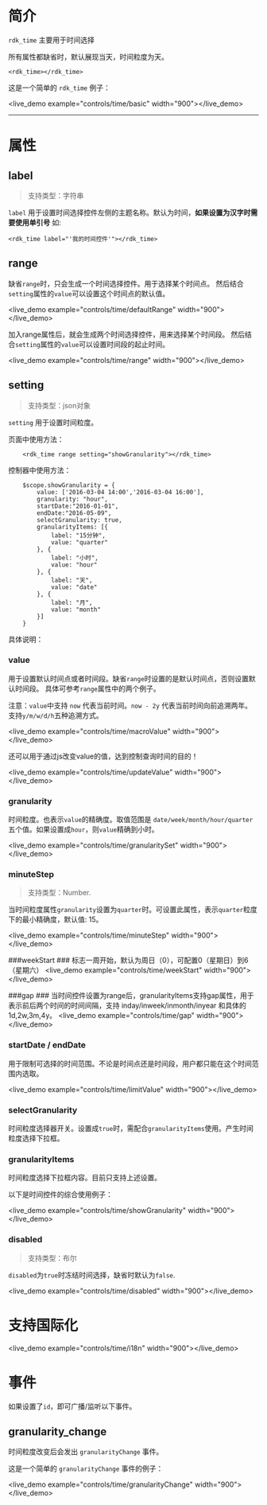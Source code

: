 
# 简介 #

`rdk_time` 主要用于时间选择

所有属性都缺省时，默认展现当天，时间粒度为天。

	<rdk_time></rdk_time>

这是一个简单的 `rdk_time` 例子：

<live_demo example="controls/time/basic" width="900"></live_demo>

---
# 属性 #

## label <binding></binding> ##
> 支持类型：字符串

`label` 用于设置时间选择控件左侧的主题名称。默认为时间，**如果设置为汉字时需要使用单引号**
 如:

	<rdk_time label="'我的时间控件'"></rdk_time>


## range ##

缺省`range`时，只会生成一个时间选择控件。用于选择某个时间点。
然后结合`setting`属性的`value`可以设置这个时间点的默认值。

<live_demo example="controls/time/defaultRange" width="900"></live_demo>

加入range属性后，就会生成两个时间选择控件，用来选择某个时间段。
然后结合`setting`属性的`value`可以设置时间段的起止时间。

<live_demo example="controls/time/range" width="900"></live_demo>

## setting ##
> 支持类型：json对象

`setting` 用于设置时间粒度。

页面中使用方法：

		<rdk_time range setting="showGranularity"></rdk_time>

控制器中使用方法：

	    $scope.showGranularity = {
	        value: ['2016-03-04 14:00','2016-03-04 16:00'],
			granularity: "hour",
			startDate:"2016-01-01",
	        endDate:"2016-05-09",
	        selectGranularity: true,
	        granularityItems: [{
	            label: "15分钟",
	            value: "quarter"
	        }, {
	            label: "小时",
	            value: "hour"
	        }, {
	            label: "天",
	            value: "date"
	        }, {
	            label: "月",
	            value: "month"
	        }]
	    }

具体说明：

### value ###
  
用于设置默认时间点或者时间段。缺省`range`时设置的是默认时间点，否则设置默认时间段。
具体可参考`range`属性中的两个例子。

注意：`value`中支持 `now` 代表当前时间。`now - 2y` 代表当前时间向前追溯两年。支持`y/m/w/d/h`五种追溯方式。

<live_demo example="controls/time/macroValue" width="900"></live_demo>

还可以用于通过js改变value的值，达到控制查询时间的目的！

<live_demo example="controls/time/updateValue" width="900"></live_demo>

### granularity ###
	
时间粒度。也表示`value`的精确度。取值范围是 `date/week/month/hour/quarter` 五个值。如果设置成`hour`，则`value`精确到小时。

<live_demo example="controls/time/granularitySet" width="900"></live_demo>

### minuteStep ###

> 支持类型：Number.

当时间粒度属性`granularity`设置为`quarter`时。可设置此属性，表示`quarter`粒度下的最小精确度，默认值: 15。

<live_demo example="controls/time/minuteStep" width="900"></live_demo>

###weekStart ###
标志一周开始，默认为周日（0），可配置0（星期日）到6（星期六）
<live_demo example="controls/time/weekStart" width="900"></live_demo>

###gap ###
当时间控件设置为range后，granularityItems支持gap属性，用于表示前后两个时间的时间间隔，支持
inday/inweek/inmonth/inyear 和具体的 1d,2w,3m,4y。
<live_demo example="controls/time/gap" width="900"></live_demo>

### startDate / endDate ###

用于限制可选择的时间范围。不论是时间点还是时间段，用户都只能在这个时间范围内选取。

<live_demo example="controls/time/limitValue" width="900"></live_demo>
	
### selectGranularity ###

时间粒度选择器开关。设置成`true`时，需配合`granularityItems`使用。产生时间粒度选择下拉框。

### granularityItems ###

时间粒度选择下拉框内容。目前只支持上述设置。

以下是时间控件的综合使用例子：

<live_demo example="controls/time/showGranularity" width="900"></live_demo>

### disabled ###

> 支持类型：布尔

`disabled`为`true`时冻结时间选择，缺省时默认为`false`.

<live_demo example="controls/time/disabled" width="900"></live_demo>

# 支持国际化 #
<live_demo example="controls/time/i18n" width="900"></live_demo>

# 事件 #

如果设置了`id`，即可广播/监听以下事件。

## granularity_change ##

时间粒度改变后会发出 `granularityChange` 事件。

这是一个简单的 `granularityChange` 事件的例子：

<live_demo example="controls/time/granularityChange" width="900"></live_demo>

